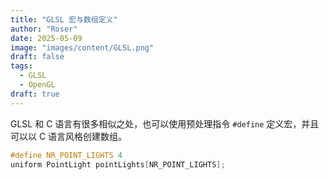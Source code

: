 ```yaml
---
title: "GLSL 宏与数组定义"
author: "Roser"
date: 2025-05-09
image: "images/content/GLSL.png"
draft: false
tags:
  - GLSL
  - OpenGL
draft: true
---
```

GLSL 和 C 语言有很多相似之处，也可以使用预处理指令 `#define` 定义宏，并且可以以 C 语言风格创建数组。

```c
#define NR_POINT_LIGHTS 4
uniform PointLight pointLights[NR_POINT_LIGHTS];
```
